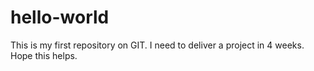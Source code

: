 # hello-world
This is my first repository on GIT. I need to deliver a project in 4 weeks. Hope this helps.
